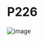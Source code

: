 # P226

![image](https://github.com/abinaya2006/P226/assets/72507845/66fd0c7a-d9ca-417f-9531-547edddffe0e)
